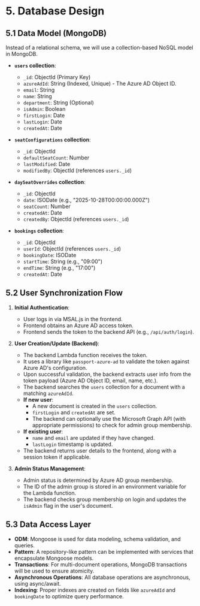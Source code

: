 # 5. Database Design

## 5.1 Data Model (MongoDB)

Instead of a relational schema, we will use a collection-based NoSQL model in MongoDB.

- **`users` collection**:
  - `_id`: ObjectId (Primary Key)
  - `azureAdId`: String (Indexed, Unique) - The Azure AD Object ID.
  - `email`: String
  - `name`: String
  - `department`: String (Optional)
  - `isAdmin`: Boolean
  - `firstLogin`: Date
  - `lastLogin`: Date
  - `createdAt`: Date

- **`seatConfigurations` collection**:
  - `_id`: ObjectId
  - `defaultSeatCount`: Number
  - `lastModified`: Date
  - `modifiedBy`: ObjectId (references `users._id`)

- **`daySeatOverrides` collection**:
  - `_id`: ObjectId
  - `date`: ISODate (e.g., "2025-10-28T00:00:00.000Z")
  - `seatCount`: Number
  - `createdAt`: Date
  - `createdBy`: ObjectId (references `users._id`)

- **`bookings` collection**:
  - `_id`: ObjectId
  - `userId`: ObjectId (references `users._id`)
  - `bookingDate`: ISODate
  - `startTime`: String (e.g., "09:00")
  - `endTime`: String (e.g., "17:00")
  - `createdAt`: Date

## 5.2 User Synchronization Flow

1.  **Initial Authentication**:
    - User logs in via MSAL.js in the frontend.
    - Frontend obtains an Azure AD access token.
    - Frontend sends the token to the backend API (e.g., `/api/auth/login`).

2.  **User Creation/Update (Backend)**:
    - The backend Lambda function receives the token.
    - It uses a library like `passport-azure-ad` to validate the token against Azure AD's configuration.
    - Upon successful validation, the backend extracts user info from the token payload (Azure AD Object ID, email, name, etc.).
    - The backend searches the `users` collection for a document with a matching `azureAdId`.
    - **If new user**:
      - A new document is created in the `users` collection.
      - `firstLogin` and `createdAt` are set.
      - The backend can optionally use the Microsoft Graph API (with appropriate permissions) to check for admin group membership.
    - **If existing user**:
      - `name` and `email` are updated if they have changed.
      - `lastLogin` timestamp is updated.
    - The backend returns user details to the frontend, along with a session token if applicable.

3.  **Admin Status Management**:
    - Admin status is determined by Azure AD group membership.
    - The ID of the admin group is stored in an environment variable for the Lambda function.
    - The backend checks group membership on login and updates the `isAdmin` flag in the user's document.

## 5.3 Data Access Layer

- **ODM**: Mongoose is used for data modeling, schema validation, and queries.
- **Pattern**: A repository-like pattern can be implemented with services that encapsulate Mongoose models.
- **Transactions**: For multi-document operations, MongoDB transactions will be used to ensure atomicity.
- **Asynchronous Operations**: All database operations are asynchronous, using async/await.
- **Indexing**: Proper indexes are created on fields like `azureAdId` and `bookingDate` to optimize query performance.
